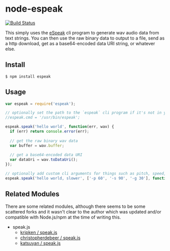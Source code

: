 # node-espeak


[![Build Status](https://secure.travis-ci.org/freewil/node-espeak.png)](http://travis-ci.org/freewil/node-espeak)

This simply uses the [eSpeak](http://espeak.sourceforge.net/) cli program to 
generate wav audio data from text strings. You can then use the raw binary data 
to output to a file, send as a http download, get as a base64-encoded data URI 
string, or whatever else.

## Install

```
$ npm install espeak
```

## Usage

```js
var espeak = require('espeak');

// optionally set the path to the `espeak` cli program if it's not in your PATH
//espeak.cmd = '/usr/bin/espeak';

espeak.speak('hello world', function(err, wav) {
  if (err) return console.error(err);
  
  // get the raw binary wav data
  var buffer = wav.buffer;
  
  // get a base64-encoded data URI
  var dataUri = wav.toDataUri();
});

// optionally add custom cli arguments for things such as pitch, speed, wordgap, etc.
espeak.speak('hello world, slower', ['-p 60', '-s 90', '-g 30'], function(err, wav) {});

```

## Related Modules
There are some related modules, although there seems to be some scattered
forks and it wasn't clear to the author which was updated and/or compatible with
Node.js/npm at the time of writing this.

* speak.js
  * [kripken / speak.js](https://github.com/kripken/speak.js) 
  * [christopherdebeer / speak.js](https://github.com/christopherdebeer/speak.js)
  * [katsuyan / speak.js](https://github.com/katsuyan/speak.js)
